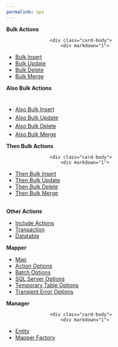 ```yaml
---
permalink: api
---
```


<div class="card-group">
    <div class="container">
        <div class="row">
            <div class="col-sm-4">
                <div class="card">
			        <div class="card-header">
			        	<b>Bulk Actions</b>
			        </div>
			
			        <div class="card-body">
                        <div markdown="1">

- [Bulk Insert](/bulk-insert)
- [Bulk Update](/bulk-update)
- [Bulk Delete](/bulk-delete)
- [Bulk Merge](/bulk-merge)
	                
</div>
                    </div>
                </div>
            </div>
            <div class="col-sm-4">
		        <div class="card">
		        	<div class="card-header">
		        		<b>Also Bulk Actions</b>
		        	</div>
		        	<div class="card-body">
                        <div markdown="1">

- [Also Bulk Insert](/also-bulk-insert)
- [Also Bulk Update](/also-bulk-update)
- [Also Bulk Delete](/also-bulk-delete)
- [Also Bulk Merge](/also-bulk-merge)
                
</div>
                    </div>
	    	    </div>
            </div>
            <div class="col-sm-4">
                <div class="card">
	    		    <div class="card-header">
	    		    	<b>Then Bulk Actions</b>
	    		    </div>
	    		    
	    		    <div class="card-body">
                        <div markdown="1">

- [Then Bulk Insert](/then-bulk-insert)
- [Then Bulk Update](/then-bulk-update)
- [Then Bulk Delete](/then-bulk-delete)
- [Then Bulk Merge](/then-bulk-merge)

</div>
                    </div>
    		    </div>
            </div>
        </div>
        <br>
        <div class="row">
            <div class="col-sm-4">
		        <div class="card">
		        	<div class="card-header">
		        		<b>Other Actions</b>
		        	</div>
		        	<div class="card-body">
                        <div markdown="1">

- [Include Actions](/include-actions)
- [Transaction](/transaction)
- [Datatable](/data-table)
                
</div>
                    </div>
	    	    </div>
            </div>
            <div class="col-sm-4">
		        <div class="card">
		        	<div class="card-header">
		        		<b>Mapper</b>
		        	</div>
		        	<div class="card-body">
                        <div markdown="1">

- [Map](/map)
- [Action Options](/action-options)
- [Batch Options](/batch-options)
- [SQL Server Options](/sql-server-options)
- [Temporary Table Options](/temporary-table-options)
- [Transient Error Options](/transient-error-options)
                
</div>
                    </div>
	    	    </div>
            </div>
            <div class="col-sm-4">
                <div class="card">
	    		    <div class="card-header">
	    		    	<b>Manager</b>
	    		    </div>
	    		    
	    		    <div class="card-body">
                        <div markdown="1">

- [Entity](/entity)
- [Mapper Factory](/mapper-factory)

</div>
                    </div>
    		    </div>
            </div>
        </div>
    </div>
</div>

<style>
.card-group .card-body {
	padding-top: 20px;
}

.card-group .card-body li {
	padding-top: 5px;
}
</style>